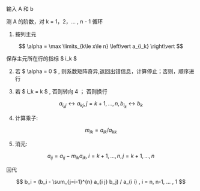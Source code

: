 

输入 A 和 b

测 A 的阶数，对 k = 1，2，... , n - 1 循环

 1. 按列主元 

 $$
\alpha = \max \limits_{k\le x\le n} \left\vert a_{i_k} \right\vert
 $$

保存主元所在行的指标 $ i_k $

2. 若 $ \alpha = 0 $ , 则系数矩阵奇异,返回出错信息，计算停止；否则，顺序进行

3. 若 $ i_k = k $ , 否则转向 4 ； 否则换行

$$
a_{i_k j} \leftrightarrow a_{k j} , j = k + 1, ... , n , b_{i_k} \leftrightarrow  b_k
$$

4. 计算乘子:

$$
m_{i k} = a_{i k} / a_{k k}
$$

5. 消元:

$$
a_{i j} = a_{i j} - m_{i k} a_{i k} , i = k + 1, ..., n, j = k + 1, ..., n
$$


回代

$$
b_i = (b_i - \sum_{j=i-1}^{n} a_{i j} b_j) / a_{i i} , i = n, n-1, ... , 1
$$

